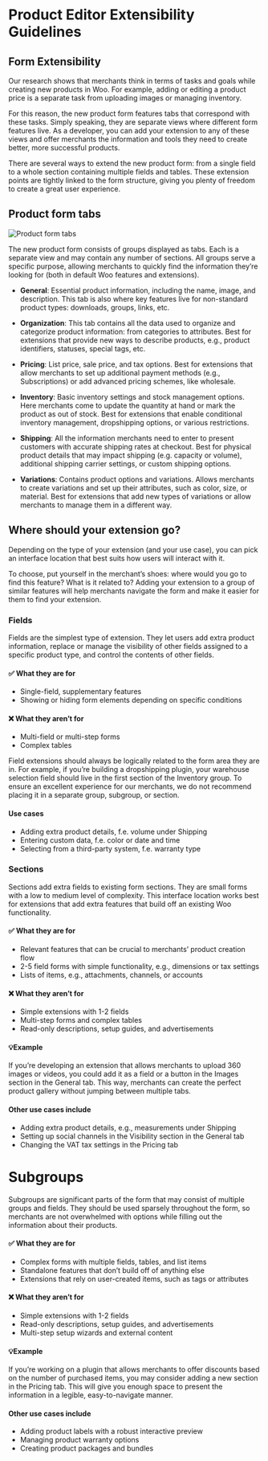 # Product Editor Extensibility Guidelines

## Form Extensibility

Our research shows that merchants think in terms of tasks and goals while creating new products in Woo. For example, adding or editing a product price is a separate task from uploading images or managing inventory.

For this reason, the new product form features tabs that correspond with these tasks. Simply speaking, they are separate views where different form features live. As a developer, you can add your extension to any of these views and offer merchants the information and tools they need to create better, more successful products.

There are several ways to extend the new product form: from a single field to a whole section containing multiple fields and tables. These extension points are tightly linked to the form structure, giving you plenty of freedom to create a great user experience.

## Product form tabs

![Product form tabs](https://woocommerce.files.wordpress.com/2023/10/product-form-tabs.gif)

The new product form consists of groups displayed as tabs. Each is a separate view and may contain any number of sections. All groups serve a specific purpose, allowing merchants to quickly find the information they’re looking for (both in default Woo features and extensions).

* **General**: Essential product information, including the name, image, and description. This tab is also where key features live for non-standard product types: downloads, groups, links, etc.

* **Organization**: This tab contains all the data used to organize and categorize product information: from categories to attributes. Best for extensions that provide new ways to describe products, e.g., product identifiers, statuses, special tags, etc.

* **Pricing**: List price, sale price, and tax options. Best for extensions that allow merchants to set up additional payment methods (e.g., Subscriptions) or add advanced pricing schemes, like wholesale.

* **Inventory**: Basic inventory settings and stock management options. Here merchants come to update the quantity at hand or mark the product as out of stock. Best for extensions that enable conditional inventory management, dropshipping options, or various restrictions.

* **Shipping**: All the information merchants need to enter to present customers with accurate shipping rates at checkout. Best for physical product details that may impact shipping (e.g. capacity or volume), additional shipping carrier settings, or custom shipping options.

* **Variations**: Contains product options and variations. Allows merchants to create variations and set up their attributes, such as color, size, or material. Best for extensions that add new types of variations or allow merchants to manage them in a different way.

## Where should your extension go?

Depending on the type of your extension (and your use case), you can pick an interface location that best suits how users will interact with it.

To choose, put yourself in the merchant’s shoes: where would you go to find this feature? What is it related to? Adding your extension to a group of similar features will help merchants navigate the form and make it easier for them to find your extension.

### Fields

Fields are the simplest type of extension. They let users add extra product information, replace or manage the visibility of other fields assigned to a specific product type, and control the contents of other fields.

#### ✅ What they are for

* Single-field, supplementary features
* Showing or hiding form elements depending on specific conditions

#### ❌ What they aren’t for

* Multi-field or multi-step forms
* Complex tables

Field extensions should always be logically related to the form area they are in. For example, if you’re building a dropshipping plugin, your warehouse selection field should live in the first section of the Inventory group. To ensure an excellent experience for our merchants, we do not recommend placing it in a separate group, subgroup, or section.

#### Use cases

* Adding extra product details, f.e. volume under Shipping
* Entering custom data, f.e. color or date and time
* Selecting from a third-party system, f.e. warranty type

### Sections

Sections add extra fields to existing form sections. They are small forms with a low to medium level of complexity. This interface location works best for extensions that add extra features that build off an existing Woo functionality.

#### ✅ What they are for

* Relevant features that can be crucial to merchants’ product creation flow
* 2-5 field forms with simple functionality, e.g., dimensions or tax settings
* Lists of items, e.g., attachments, channels, or accounts

#### ❌ What they aren’t for

* Simple extensions with 1-2 fields
* Multi-step forms and complex tables
* Read-only descriptions, setup guides, and advertisements

#### 💡Example

If you’re developing an extension that allows merchants to upload 360 images or videos, you could add it as a field or a button in the Images section in the General tab. This way, merchants can create the perfect product gallery without jumping between multiple tabs.

#### Other use cases include

* Adding extra product details, e.g., measurements under Shipping
* Setting up social channels in the Visibility section in the General tab
* Changing the VAT tax settings in the Pricing tab

# Subgroups

Subgroups are significant parts of the form that may consist of multiple groups and fields. They should be used sparsely throughout the form, so merchants are not overwhelmed with options while filling out the information about their products.

#### ✅ What they are for

* Complex forms with multiple fields, tables, and list items
* Standalone features that don’t build off of anything else
* Extensions that rely on user-created items, such as tags or attributes

#### ❌ What they aren’t for

* Simple extensions with 1-2 fields
* Read-only descriptions, setup guides, and advertisements
* Multi-step setup wizards and external content

#### 💡Example

If you’re working on a plugin that allows merchants to offer discounts based on the number of purchased items, you may consider adding a new section in the Pricing tab. This will give you enough space to present the information in a legible, easy-to-navigate manner.

#### Other use cases include

* Adding product labels with a robust interactive preview
* Managing product warranty options
* Creating product packages and bundles
